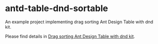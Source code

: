 # antd-table-dnd-sortable

An example project implementing drag sorting Ant Design Table with dnd kit.

Please find details in [Drag sorting Ant Design Table with dnd kit](https://jeon.engineer/2021/07/16/drag-sorting-ant-design-table-with-dnd-kit/).
